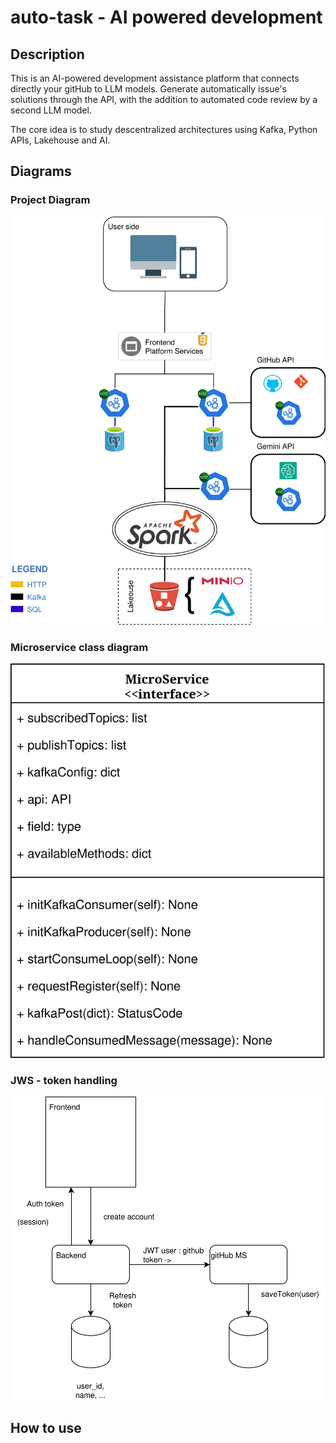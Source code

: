 # auto-task - AI powered development

## Description

This is an AI-powered development assistance platform that connects directly your gitHub to LLM models. Generate automatically issue's solutions through the API, with the addition to automated code review by a second LLM model.

The core idea is to study descentralized architectures using Kafka, Python APIs, Lakehouse and AI.

## Diagrams

### Project Diagram

<p align="center">
  <img src="./diagrams/auto-task-network.svg" alt="Auto Task Network Diagram" />
</p>

### Microservice class diagram

<p align="center">
  <img src="./diagrams/microsservices-diagram.svg" alt="Microservice classes diagram" />
</p>

### JWS - token handling

<p align="center">
  <img src="./diagrams/user_backend_and_github_microservice.svg" alt="Interaction backend with github MS" />
</p>


## How to use
